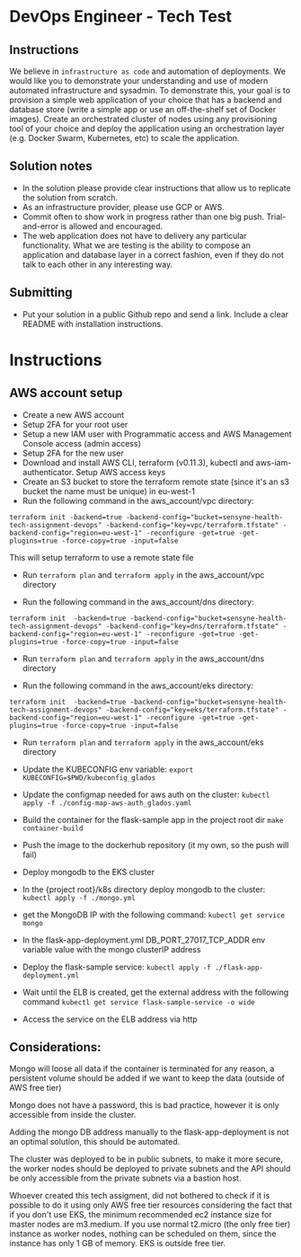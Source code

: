 # DevOps Engineer - Tech Test
## Instructions
We believe in `infrastructure as code` and automation of deployments. We would like you to demonstrate your understanding and use of modern automated infrastructure and sysadmin. To demonstrate this, your goal is to provision a simple web application of your choice that has a backend and database store (write a simple app or use an off-the-shelf set of Docker images). Create an orchestrated cluster of nodes using any provisioning tool of your choice and deploy the application using an orchestration layer (e.g. Docker Swarm, Kubernetes, etc) to scale the application.
## Solution notes
- In the solution please provide clear instructions that allow us to replicate the solution from scratch. 
- As an infrastructure provider, please use GCP or AWS. 
- Commit often to show work in progress rather than one big push. Trial-and-error is allowed and encouraged. 
- The web application does not have to delivery any particular functionality. What we are testing is the ability to compose an application and database layer in a correct fashion, even if they do not talk to each other in any interesting way.
## Submitting
- Put your solution in a public Github repo and send a link. Include a clear README with installation instructions.

# Instructions

## AWS account setup

- Create a new AWS account
- Setup 2FA for your root user
- Setup a new IAM user with Programmatic access and AWS Management Console access (admin access)
- Setup 2FA for the new user
- Download and install AWS CLI, terraform (v0.11.3), kubectl and aws-iam-authenticator. Setup AWS access keys
- Create an S3 bucket to store the terraform remote state (since it's an s3 bucket the name must be unique) in eu-west-1
- Run the following command in the aws_account/vpc directory:

`terraform init -backend=true -backend-config="bucket=sensyne-health-tech-assignment-devops" -backend-config="key=vpc/terraform.tfstate" -backend-config="region=eu-west-1" -reconfigure -get=true -get-plugins=true -force-copy=true -input=false`

This will setup terraform to use a remote state file

- Run `terraform plan` and `terraform apply` in the aws_account/vpc directory

- Run the following command in the aws_account/dns directory:

`terraform init  -backend=true -backend-config="bucket=sensyne-health-tech-assignment-devops" -backend-config="key=dns/terraform.tfstate" -backend-config="region=eu-west-1" -reconfigure -get=true -get-plugins=true -force-copy=true -input=false`

- Run `terraform plan` and `terraform apply` in the aws_account/dns directory

- Run the following command in the aws_account/eks directory:

`terraform init  -backend=true -backend-config="bucket=sensyne-health-tech-assignment-devops" -backend-config="key=eks/terraform.tfstate" -backend-config="region=eu-west-1" -reconfigure -get=true -get-plugins=true -force-copy=true -input=false`

- Run `terraform plan` and `terraform apply` in the aws_account/eks directory

- Update the KUBECONFIG env variable: `export KUBECONFIG=$PWD/kubeconfig_glados`

- Update the configmap needed for aws auth on the cluster: `kubectl apply -f ./config-map-aws-auth_glados.yaml`

- Build the container for the flask-sample app in the project root dir `make container-build`
- Push the image to the dockerhub repository (it my own, so the push will fail)

- Deploy mongodb to the EKS cluster

- In the {project root}/k8s directory deploy mongodb to the cluster: `kubectl apply -f ./mongo.yml`

- get the MongoDB IP with the following command: `kubectl get service mongo`

- In the flask-app-deployment.yml DB_PORT_27017_TCP_ADDR env variable value with the mongo clusterIP address

- Deploy the flask-sample service: `kubectl apply -f ./flask-app-deployment.yml`

- Wait until the ELB is created, get the external address with the following command `kubectl get service flask-sample-service -o wide`

- Access the service on the ELB address via http


## Considerations:

Mongo will loose all data if the container is terminated for any reason, a persistent volume should be added if we want to keep the data (outside of AWS free tier) 

Mongo does not have a password, this is bad practice, however it is only accessible from inside the cluster.

Adding the mongo DB address manually to the flask-app-deployment is not an optimal solution, this should be automated.

The cluster was deployed to be in public subnets, to make it more secure, the worker nodes should be deployed to private subnets and the API should be only accessible from the private subnets via a bastion host.

Whoever created this tech assigment, did not bothered to check if it is possible to do it using only AWS free tier resources considering the fact that if you don't use EKS, the minimum recommended ec2 instance size for master nodes are m3.medium. If you use normal t2.micro (the only free tier) instance as worker nodes, nothing can be scheduled on them, since the instance has only 1 GB of memory. EKS is outside free tier.

